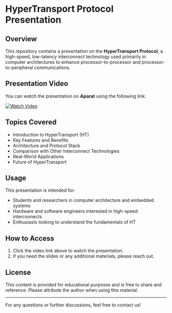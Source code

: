 # HyperTransport Protocol Presentation

## Overview
This repository contains a presentation on the **HyperTransport Protocol**, a high-speed, low-latency interconnect technology used primarily in computer architectures to enhance processor-to-processor and processor-to-peripheral communications.

## Presentation Video
You can watch the presentation on **Aparat** using the following link:

[![Watch Video](https://img.shields.io/badge/Watch%20on-Aparat-red)]([https://www.aparat.com/v/agp3j44](https://aparat.com/v/uaw2674))

## Topics Covered
- Introduction to HyperTransport (HT)
- Key Features and Benefits
- Architecture and Protocol Stack
- Comparison with Other Interconnect Technologies
- Real-World Applications
- Future of HyperTransport

## Usage
This presentation is intended for:
- Students and researchers in computer architecture and embedded systems
- Hardware and software engineers interested in high-speed interconnects
- Enthusiasts looking to understand the fundamentals of HT

## How to Access
1. Click the video link above to watch the presentation.
2. If you need the slides or any additional materials, please reach out.

## License
This content is provided for educational purposes and is free to share and reference. Please attribute the author when using this material.

---
For any questions or further discussions, feel free to contact us!
